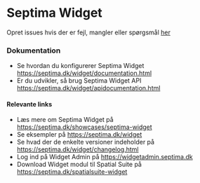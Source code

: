 # Septima Widget

Opret issues hvis der er fejl, mangler eller spørgsmål [her](https://github.com/Septima/widget-issues/issues/new/choose)

### Dokumentation
- Se hvordan du konfigurerer Septima Widget https://septima.dk/widget/documentation.html
- Er du udvikler, så brug Septima Widget API https://septima.dk/widget/apidocumentation.html

#### Relevante links
- Læs mere om Septima Widget på https://septima.dk/showcases/septima-widget
- Se eksempler på https://septima.dk/widget
- Se hvad der de enkelte versioner indeholder på https://septima.dk/widget/changelog.html
- Log ind på Widget Admin på https://widgetadmin.septima.dk
- Download Widget modul til Spatial Suite på https://septima.dk/spatialsuite-widget
